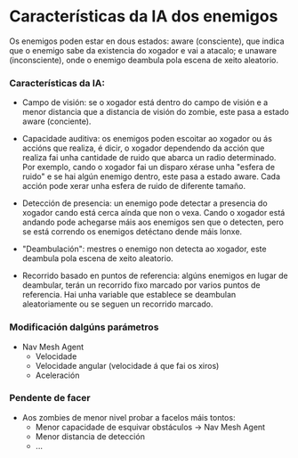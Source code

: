 # Características da IA dos enemigos

Os enemigos poden estar en dous estados: aware (consciente), que indica que o enemigo sabe da existencia do xogador e vai a atacalo; e unaware (inconsciente), onde o enemigo deambula pola escena de xeito aleatorio.

### Características da IA:

- Campo de visión: se o xogador está dentro do campo de visión e a menor distancia que a distancia de visión do zombie, este pasa a estado aware (conciente).

- Capacidade auditiva: os enemigos poden escoitar ao xogador ou ás accións que realiza, é dicir, o xogador dependendo da acción que realiza fai unha cantidade de ruido que abarca un radio determinado. Por exemplo, cando o xogador fai un disparo xérase unha "esfera de ruido" e se hai algún enemigo dentro, este pasa a estado aware. Cada acción pode xerar unha esfera de ruido de diferente tamaño.

- Detección de presencia: un enemigo pode detectar a presencia do xogador cando está cerca aínda que non o vexa. Cando o xogador está andando pode achegarse máis aos enemigos sen que o detecten, pero se está correndo os enemigos detéctano dende máis lonxe.

- "Deambulación": mestres o enemigo non detecta ao xogador, este deambula pola escena de xeito aleatorio.

- Recorrido basado en puntos de referencia: algúns enemigos en lugar de deambular, terán un recorrido fixo marcado por varios puntos de referencia. Hai unha variable que establece se deambulan aleatoriamente ou se seguen un recorrido marcado.

### Modificación dalgúns parámetros

- Nav Mesh Agent
	- Velocidade
	- Velocidade angular (velocidade á que fai os xiros)
	- Aceleración


### Pendente de facer
- Aos zombies de menor nivel probar a facelos máis tontos: 
	- Menor capacidade de esquivar obstáculos -> Nav Mesh Agent
	- Menor distancia de detección
	- ...